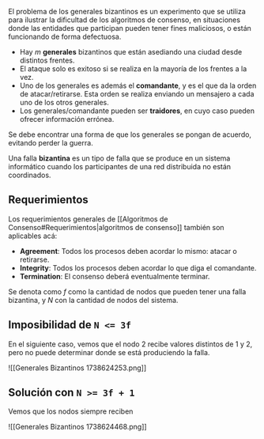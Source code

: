 El problema de los generales bizantinos es un experimento que se utiliza para ilustrar la dificultad de los algoritmos de consenso, en situaciones donde las entidades que participan pueden tener fines maliciosos, o están funcionando de forma defectuosa.

- Hay $m$ **generales** bizantinos que están asediando una ciudad desde distintos frentes.
- El ataque solo es exitoso si se realiza en la mayoría de los frentes a la vez.
- Uno de los generales es además el **comandante**, y es el que da la orden de atacar/retirarse. Esta orden se realiza enviando un mensajero a cada uno de los otros generales.
- Los generales/comandante pueden ser **traidores**, en cuyo caso pueden ofrecer información errónea.

Se debe encontrar una forma de que los generales se pongan de acuerdo, evitando perder la guerra.

Una falla **bizantina** es un tipo de falla que se produce en un sistema informático cuando los participantes de una red distribuida no están coordinados.

## Requerimientos

Los requerimientos generales de [[Algoritmos de Consenso#Requerimientos|algoritmos de consenso]] también son aplicables acá:

- **Agreement**: Todos los procesos deben acordar lo mismo: atacar o retirarse.
- **Integrity**: Todos los procesos deben acordar lo que diga el comandante.
- **Termination**: El consenso deberá eventualmente terminar.

Se denota como $f$ como la cantidad de nodos que pueden tener una falla bizantina, y $N$ con la cantidad de nodos del sistema.

## Imposibilidad de `N <= 3f`

En el siguiente caso, vemos que el nodo $2$ recibe valores distintos de $1$ y $2$, pero no puede determinar donde se está produciendo la falla.

![[Generales Bizantinos 1738624253.png]]

## Solución con `N >= 3f + 1`

Vemos que los nodos siempre reciben

![[Generales Bizantinos 1738624468.png]]

